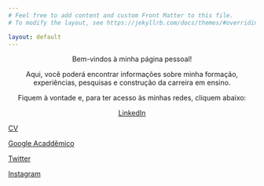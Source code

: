 ```yaml
---
# Feel free to add content and custom Front Matter to this file.
# To modify the layout, see https://jekyllrb.com/docs/themes/#overriding-theme-defaults

layout: default
---
```



<p align="center">Bem-vindos à minha página pessoal!</p>
<p align="center">Aqui, você poderá encontrar informações sobre minha formação, experiências, pesquisas e construção da
  carreira em ensino.</p>
<p align="center">Fiquem à vontade e, para ter acesso às minhas redes, cliquem abaixo:</p>

<p align="center">
  <a class="button is-primary" href="https://www.linkedin.com/in/andressa-mielke-vasconcelos-6496b6164/">LinkedIn</a>
  
  <a class="button is-primary" href="https://drive.google.com/file/d/1w_hM_fBR-AhA3jI16xKUP2hiugsxym7S/view?usp=sharing">CV</a>
  
  <a class="button is-primary" href="https://scholar.google.com.br/citations?user=4KtSi9MAAAAJ&hl=pt-BR">Google Acaddêmico</a>
  
  <a class="button is-primary" href="https://twitter.com/VasconcelosAM">Twitter</a>
  
  <a class="button is-primary" href="https://www.instagram.com/andressa.mielke/">Instagram</a>

</p>
